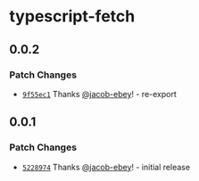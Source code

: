 # typescript-fetch

## 0.0.2

### Patch Changes

- [`9f55ec1`](https://github.com/jacob-ebey/typescript-fetch/commit/9f55ec1c493341fb0e662a5b45c61dfe8aef4888) Thanks [@jacob-ebey](https://github.com/jacob-ebey)! - re-export

## 0.0.1

### Patch Changes

- [`5228974`](https://github.com/jacob-ebey/typescript-fetch/commit/52289747f20eb015dacb5690699b376297d6b73a) Thanks [@jacob-ebey](https://github.com/jacob-ebey)! - initial release
